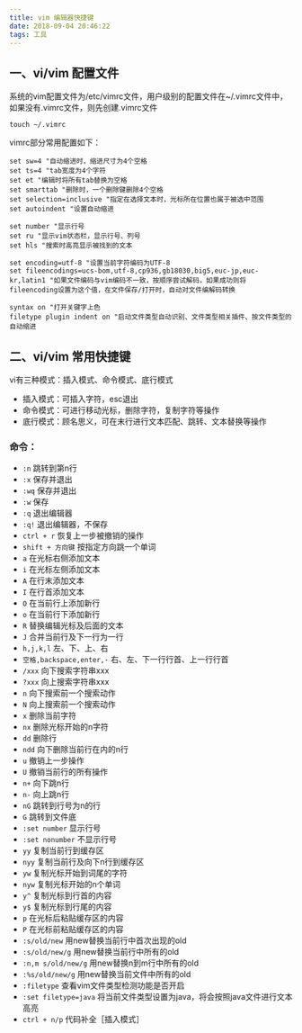```yaml
---
title: vim 编辑器快捷键
date: 2018-09-04 20:46:22
tags: 工具
---
```


## 一、vi/vim 配置文件
系统的vim配置文件为/etc/vimrc文件，用户级别的配置文件在~/.vimrc文件中，如果没有.vimrc文件，则先创建.vimrc文件
```
touch ~/.vimrc
```
vimrc部分常用配置如下：
```
set sw=4 "自动缩进时，缩进尺寸为4个空格
set ts=4 "tab宽度为4个字符
set et "编辑时将所有tab替换为空格
set smarttab "删除时，一个删除键删除4个空格
set selection=inclusive "指定在选择文本时，光标所在位置也属于被选中范围
set autoindent "设置自动缩进

set number "显示行号
set ru "显示vim状态栏，显示行号、列号
set hls "搜索时高亮显示被找到的文本

set encoding=utf-8 "设置当前字符编码为UTF-8
set fileencodings=ucs-bom,utf-8,cp936,gb18030,big5,euc-jp,euc-kr,latin1 "如果文件编码与vim编码不一致，按顺序尝试解码，如果成功则将fileencoding设置为这个值，在文件保存/打开时，自动对文件编解码转换

syntax on "打开关键字上色
filetype plugin indent on "启动文件类型自动识别、文件类型相关插件、按文件类型的自动缩进
```
## 二、vi/vim 常用快捷键
vi有三种模式：插入模式、命令模式、底行模式

* 插入模式：可插入字符，esc退出
* 命令模式：可进行移动光标，删除字符，复制字符等操作
* 底行模式：顾名思义，可在末行进行文本匹配、跳转、文本替换等操作

### 命令：

* `:n`	跳转到第n行
* `:x`	保存并退出
* `:wq`	保存并退出
* `:w`	保存
* `:q`	退出编辑器
* `:q!`	退出编辑器，不保存
* `ctrl + r`	恢复上一步被撤销的操作
* `shift + 方向键`	按指定方向跳一个单词
* `a`	在光标右侧添加文本
* `i`	在光标左侧添加文本
* `A`	在行末添加文本
* `I`	在行首添加文本
* `O`	在当前行上添加新行
* `o`	在当前行下添加新行
* `R`	替换编辑光标及后面的文本
* `J`	合并当前行及下一行为一行
* `h,j,k,l`	左、下、上、右
* `空格,backspace,enter,-`	右、左、下一行行首、上一行行首
* `/xxx`	向下搜索字符串xxx
* `?xxx`	向上搜索字符串xxx
* `n`	向下搜索前一个搜索动作
* `N`	向上搜索前一个搜索动作
* `x`	删除当前字符
* `nx`	删除光标开始的n字符
* `dd`	删除行
* `ndd`	向下删除当前行在内的n行
* `u`	撤销上一步操作
* `U`	撤销当前行的所有操作
* `n+`	向下跳n行
* `n-`	向上跳n行
* `nG`	跳转到行号为n的行
* `G`	跳转到文件底
* `:set number`	显示行号
* `:set nonumber`	不显示行号
* `yy`	复制当前行到缓存区
* `nyy`	复制当前行及向下n行到缓存区
* `yw`	复制光标开始到词尾的字符
* `nyw`	复制光标开始的n个单词
* `y^`	复制光标到行首的内容
* `y$`	复制光标到行尾的内容
* `p`	在光标后粘贴缓存区的内容
* `P`	在光标前粘贴缓存区的内容
* `:s/old/new`	用new替换当前行中首次出现的old
* `:s/old/new/g`	用new替换当前行中所有的old
* `:n,m s/old/new/g`	用new替换n到m行中所有的old
* `:%s/old/new/g`	用new替换当前文件中所有的old
* `:filetype`	查看vim文件类型检测功能是否开启
* `:set filetype=java`	将当前文件类型设置为java，将会按照java文件进行文本高亮
* `ctrl + n/p`	代码补全［插入模式］
